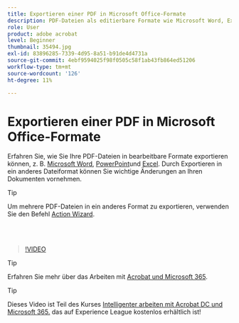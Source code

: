```yaml
---
title: Exportieren einer PDF in Microsoft Office-Formate
description: PDF-Dateien als editierbare Formate wie Microsoft Word, Excel oder PowerPoint exportieren
role: User
product: adobe acrobat
level: Beginner
thumbnail: 35494.jpg
exl-id: 83896285-7339-4d95-8a51-b91de4d4731a
source-git-commit: 4ebf9594025f98f0505c58f1ab43fb864ed51206
workflow-type: tm+mt
source-wordcount: '126'
ht-degree: 11%

---
```


# Exportieren einer PDF in Microsoft Office-Formate

Erfahren Sie, wie Sie Ihre PDF-Dateien in bearbeitbare Formate exportieren können, z. B. [Microsoft Word](https://www.adobe.com/de/acrobat/online/pdf-to-word.html), [PowerPoint](https://www.adobe.com/de/acrobat/online/pdf-to-ppt.html)und [Excel](https://www.adobe.com/de/acrobat/online/pdf-to-excel.html). Durch Exportieren in ein anderes Dateiformat können Sie wichtige Änderungen an Ihren Dokumenten vornehmen.

>[!TIP]
>
>Um mehrere PDF-Dateien in ein anderes Format zu exportieren, verwenden Sie den Befehl [Action Wizard](../advanced-tasks/action.md).

<br> 

>[!VIDEO](https://video.tv.adobe.com/v/35494?quality=12&learn=on&hidetitle=true)

>[!TIP]
>
>Erfahren Sie mehr über das Arbeiten mit [Acrobat und Microsoft 365](../integrate/integrate-overview.md).

>[!TIP]
>
>Dieses Video ist Teil des Kurses [Intelligenter arbeiten mit Acrobat DC und Microsoft 365.](https://experienceleague.adobe.com/?recommended=Acrobat-U-1-2021.microsoft365) das auf Experience League kostenlos erhältlich ist!
